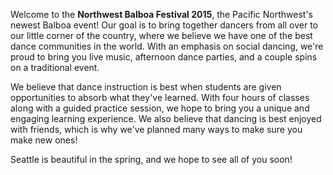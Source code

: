 Welcome to the __Northwest Balboa Festival 2015__, the Pacific Northwest's newest Balboa event! Our goal is to bring together dancers from all over to our little corner of the country, where we believe we have one of the best dance communities in the world. With an emphasis on social dancing, we're proud to bring you live music, afternoon dance parties, and a couple spins on a traditional event.

We believe that dance instruction is best when students are given opportunities to absorb what they've learned. With four hours of classes along with a guided practice session, we hope to bring you a unique and engaging learning experience. We also believe that dancing is best enjoyed with friends, which is why we've planned many ways to make sure you make new ones!

Seattle is beautiful in the spring, and we hope to see all of you soon!
